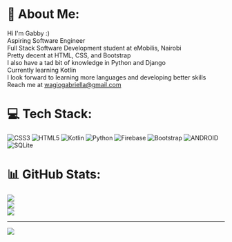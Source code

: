 # 💫 About Me:
Hi I'm Gabby :)<br>Aspiring Software Engineer<br>Full Stack Software Development student at eMobilis, Nairobi<br>Pretty decent at HTML, CSS, and Bootstrap<br>I also have a tad bit of knowledge in Python and Django<br>Currently learning Kotlin<br>I look forward to learning more languages and developing better skills<br>Reach me at wagiogabriella@gmail.com


# 💻 Tech Stack:
![CSS3](https://img.shields.io/badge/css3-%231572B6.svg?style=for-the-badge&logo=css3&logoColor=white) ![HTML5](https://img.shields.io/badge/html5-%23E34F26.svg?style=for-the-badge&logo=html5&logoColor=white) ![Kotlin](https://img.shields.io/badge/kotlin-%230095D5.svg?style=for-the-badge&logo=kotlin&logoColor=white) ![Python](https://img.shields.io/badge/python-3670A0?style=for-the-badge&logo=python&logoColor=ffdd54) ![Firebase](https://img.shields.io/badge/firebase-%23039BE5.svg?style=for-the-badge&logo=firebase) ![Bootstrap](https://img.shields.io/badge/bootstrap-%23563D7C.svg?style=for-the-badge&logo=bootstrap&logoColor=white) ![ANDROID](https://img.shields.io/badge/android-%2320232a.svg?style=for-the-badge&logo=android&logoColor=%a4c639) ![SQLite](https://img.shields.io/badge/sqlite-%2307405e.svg?style=for-the-badge&logo=sqlite&logoColor=white)
# 📊 GitHub Stats:
![](https://github-readme-stats.vercel.app/api?username=gabriellawagio&theme=dark&hide_border=false&include_all_commits=false&count_private=false)<br/>
![](https://github-readme-streak-stats.herokuapp.com/?user=gabriellawagio&theme=dark&hide_border=false)<br/>
![](https://github-readme-stats.vercel.app/api/top-langs/?username=gabriellawagio&theme=dark&hide_border=false&include_all_commits=false&count_private=false&layout=compact)

---
[![](https://visitcount.itsvg.in/api?id=gabriellawagio&icon=0&color=0)](https://visitcount.itsvg.in)

<!-- Proudly created with GPRM ( https://gprm.itsvg.in ) -->
